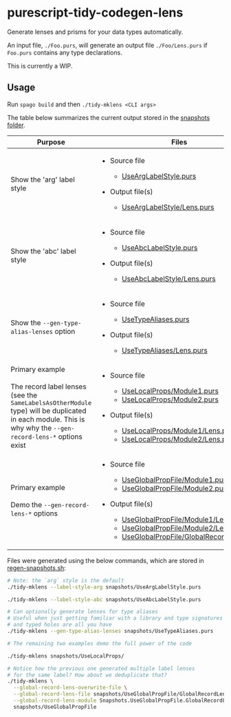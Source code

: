 # purescript-tidy-codegen-lens

Generate lenses and prisms for your data types automatically.

An input file, `./Foo.purs`, will generate an output file `./Foo/Lens.purs` if `Foo.purs` contains any type declarations.

This is currently a WIP.

## Usage

Run `spago build` and then `./tidy-mklens <CLI args>`

The table below summarizes the current output stored in the [snapshots folder](./snapshots).

| Purpose | Files |
| - | - |
| Show the 'arg' label style | <ul><li><p>Source file</p><ul><li>[UseArgLabelStyle.purs](./snapshots/UseArgLabelStyle.purs)</li></ul></li><li><p>Output file(s)</p><ul><li>[UseArgLabelStyle/Lens.purs](./snapshots/UseArgLabelStyle/Lens.purs)</li></ul></li></ul> |
| Show the 'abc' label style | <ul><li><p>Source file</p><ul><li>[UseAbcLabelStyle.purs](./snapshots/UseAbcLabelStyle.purs)</li></ul></li><li><p>Output file(s)</p><ul><li>[UseAbcLabelStyle/Lens.purs](./snapshots/UseAbcLabelStyle/Lens.purs)</li></ul></li></ul> |
| Show the `--gen-type-alias-lenses` option | <ul><li><p>Source file</p><ul><li>[UseTypeAliases.purs](./snapshots/UseTypeAliases.purs)</li></ul></li><li><p>Output file(s)</p><ul><li>[UseTypeAliases/Lens.purs](./snapshots/UseTypeAliases/Lens.purs)</li></ul></li></ul> |
| Primary example<br /><br />The record label lenses (see the `SameLabelsAsOtherModule` type) will be duplicated in each module. This is why why the `--gen-record-lens-*` options exist | <ul><li><p>Source file</p><ul><li>[UseLocalProps/Module1.purs](./snapshots/UseLocalProps/Module1.purs)</li><li>[UseLocalProps/Module2.purs](./snapshots/UseLocalProps/Module2.purs)</li></ul></li><li><p>Output file(s)</p><ul><li>[UseLocalProps/Module1/Lens.purs](./snapshots/UseLocalProps/Module1/Lens.purs)</li><li>[UseLocalProps/Module2/Lens.purs](./snapshots/UseLocalProps/Module2/Lens.purs)</li></ul></li></ul> |
| Primary example<br /><br />Demo the `--gen-record-lens-*` options | <ul><li><p>Source file</p><ul><li>[UseGlobalPropFile/Module1.purs](./snapshots/UseGlobalPropFile/Module1.purs)</li><li>[UseGlobalPropFile/Module2.purs](./snapshots/UseGlobalPropFile/Module2.purs)</li></ul></li><li><p>Output file(s)</p><ul><li>[UseGlobalPropFile/Module1/Lens.purs](./snapshots/UseGlobalPropFile/Module1/Lens.purs)</li><li>[UseGlobalPropFile/Module2/Lens.purs](./snapshots/UseGlobalPropFile/Module2/Lens.purs)</li><li>[UseGlobalPropFile/GlobalRecordLens.purs](./snapshots/UseGlobalPropFile/GlobalRecordLens.purs)</li></ul></li></ul> |

Files were generated using the below commands, which are stored in [regen-snapshots.sh](./regen-snapshots.sh):

```bash
# Note: the `arg` style is the default
./tidy-mklens --label-style-arg snapshots/UseArgLabelStyle.purs

./tidy-mklens --label-style-abc snapshots/UseAbcLabelStyle.purs

# Can optionally generate lenses for type aliases
# Useful when just getting familiar with a library and type signatures
# and typed holes are all you have
./tidy-mklens --gen-type-alias-lenses snapshots/UseTypeAliases.purs

# The remaining two examples demo the full power of the code

./tidy-mklens snapshots/UseLocalProps/

# Notice how the previous one generated multiple label lenses
# for the same label? How about we deduplicate that?
./tidy-mklens \
  --global-record-lens-overwrite-file \
  --global-record-lens-file snapshots/UseGlobalPropFile/GlobalRecordLens.purs \
  --global-record-lens-module Snapshots.UseGlobalPropFile.GlobalRecordLens \
  snapshots/UseGlobalPropFile
```
